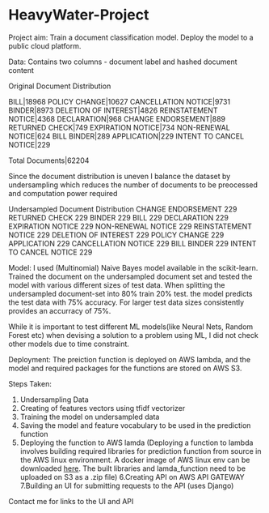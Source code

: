 # HeavyWater-Project

Project aim: 
Train a document classification model. Deploy the model to a public cloud platform.

Data:
Contains two columns - document label and hashed document content 

Original Document Distribution 

BILL|18968
POLICY CHANGE|10627
CANCELLATION NOTICE|9731
BINDER|8973
DELETION OF INTEREST|4826
REINSTATEMENT NOTICE|4368
DECLARATION|968
CHANGE ENDORSEMENT|889
RETURNED CHECK|749
EXPIRATION NOTICE|734
NON-RENEWAL NOTICE|624
BILL BINDER|289
APPLICATION|229
INTENT TO CANCEL NOTICE|229

Total Documents|62204


Since the document distribution is uneven I balance the dataset by undersampling which reduces the number of documents to be preocessed and computation power required

Undersampled Document Distribution
CHANGE ENDORSEMENT         229
RETURNED CHECK             229
BINDER                     229
BILL                       229
DECLARATION                229
EXPIRATION NOTICE          229
NON-RENEWAL NOTICE         229
REINSTATEMENT NOTICE       229
DELETION OF INTEREST       229
POLICY CHANGE              229
APPLICATION                229
CANCELLATION NOTICE        229
BILL BINDER                229
INTENT TO CANCEL NOTICE    229

Model:
I used (Multinomial) Naive Bayes model available in the scikit-learn. Trained the document on the undersampled document set and tested the model with various different sizes of test data. When splitting the undersampled document-set into 80% train 20% test. the model predicts the test data with 75% accuracy. For larger test data sizes consistently provides an accurracy of 75%.

While it is important to test different ML models(like Neural Nets, Random Forest etc) when devising a solution to a problem using ML, I did not check other models due to time constraint.

Deployment:
The preiction function is deployed on AWS lambda, and the model and required packages for the functions are stored on AWS S3.

Steps Taken:
1. Undersampling Data
2. Creating of features vectors using tfidf vectorizer
3. Training the model on undersampled data
4. Saving the model and feature vocabulary to be used in the prediction function
5. Deploying the function to AWS lamda 
(Deploying a function to lambda involves building required libraries for prediction function from source in the AWS linux environment. A docker image of AWS linux env can be downloaded [here](https://hub.docker.com/_/amazonlinux/). The built libraries and lamda_function need to be uploaded on S3 as a .zip file) 
6.Creating API on AWS API GATEWAY
7.Building an UI for submitting requests to the API (uses Django)

Contact me for links to the UI and API



